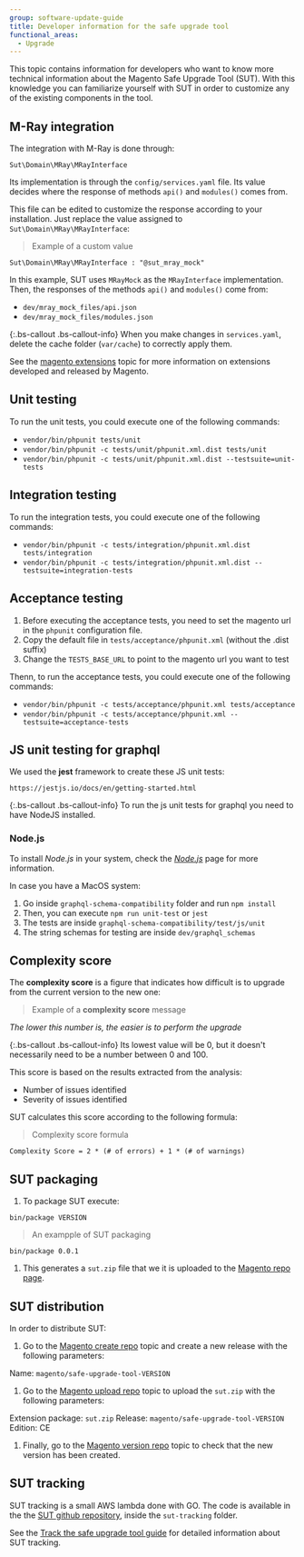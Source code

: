 ```yaml
---
group: software-update-guide
title: Developer information for the safe upgrade tool
functional_areas:
  - Upgrade
---
```


This topic contains information for developers who want to know more technical information about the Magento Safe Upgrade Tool (SUT). With this knowledge you can familiarize yourself with SUT in order to customize any of the existing components in the tool.

## M-Ray integration

The integration with M-Ray is done through:

`Sut\Domain\MRay\MRayInterface`

Its implementation is through the `config/services.yaml` file. Its value decides where the response of methods `api()` and `modules()` comes from.

This file can be edited to customize the response according to your installation. Just replace the value assigned to `Sut\Domain\MRay\MRayInterface`:

> Example of a custom value

`Sut\Domain\MRay\MRayInterface : "@sut_mray_mock"`

In this example, SUT uses `MRayMock` as the `MRayInterface` implementation. Then, the responses of the methods `api()` and `modules()` come from:

*  `dev/mray_mock_files/api.json`
*  `dev/mray_mock_files/modules.json`

{:.bs-callout .bs-callout-info}
When you make changes in `services.yaml`, delete the cache folder (`var/cache`) to correctly apply them.

See the [magento extensions](https://docs.magento.com/user-guide/magento/magento-extensions.html) topic for more information on extensions developed and released by Magento.

## Unit testing

To run the unit tests, you could execute one of the following commands:

*  `vendor/bin/phpunit tests/unit`
*  `vendor/bin/phpunit -c tests/unit/phpunit.xml.dist tests/unit`
*  `vendor/bin/phpunit -c tests/unit/phpunit.xml.dist --testsuite=unit-tests`

## Integration testing

To run the integration tests, you could execute one of the following commands:

*  `vendor/bin/phpunit -c tests/integration/phpunit.xml.dist tests/integration`
*  `vendor/bin/phpunit -c tests/integration/phpunit.xml.dist --testsuite=integration-tests`

## Acceptance testing

1. Before executing the acceptance tests, you need to set the magento url in the `phpunit` configuration file.
1. Copy the default file in `tests/acceptance/phpunit.xml` (without the .dist suffix)
1. Change the `TESTS_BASE_URL` to point to the magento url you want to test

Thenn, to run the acceptance tests, you could execute one of the following commands:

*  `vendor/bin/phpunit -c tests/acceptance/phpunit.xml tests/acceptance`
*  `vendor/bin/phpunit -c tests/acceptance/phpunit.xml --testsuite=acceptance-tests`

## JS unit testing for graphql

We used the **jest** framework to create these JS unit tests:

`https://jestjs.io/docs/en/getting-started.html`

{:.bs-callout .bs-callout-info}
To run the js unit tests for graphql you need to have NodeJS installed.

### Node.js

To install _Node.js_ in your system, check the [_Node.js_](https://nodejs.dev/learn/how-to-install-nodejs) page for more information.

In case you have a MacOS system:

1. Go inside `graphql-schema-compatibility` folder and run `npm install`
1. Then, you can execute `npm run unit-test` or `jest`
1. The tests are inside `graphql-schema-compatibility/test/js/unit`
1. The string schemas for testing are inside `dev/graphql_schemas`

## Complexity score

The **complexity score** is a figure that indicates how difficult is to upgrade from the current version to the new one:

> Example of a **complexity score** message

*The lower this number is, the easier is to perform the upgrade*

{:.bs-callout .bs-callout-info}
Its lowest value will be 0, but it doesn't necessarily need to be a number between 0 and 100.

This score is based on the results extracted from the analysis:

*  Number of issues identified
*  Severity of issues identified

SUT calculates this score according to the following formula:

> Complexity score formula

``Complexity Score = 2 * (# of errors) + 1 * (# of warnings)``

## SUT packaging

1. To package SUT execute:

`bin/package VERSION`

> An exampple of SUT packaging

`bin/package 0.0.1`

1. This generates a `sut.zip` file that we it is uploaded to the [Magento repo page](https://repo.magento.com).

## SUT distribution

In order to distribute SUT:

1. Go to the [Magento create repo](https://repo.magento.com/admin/packagist/web/ceeerelease/create) topic and create a new release with the following parameters:

  Name: `magento/safe-upgrade-tool-VERSION`

1. Go to the [Magento upload repo](https://repo.magento.com/admin/upload_m2_version) topic to upload the `sut.zip` with the following parameters:

  Extension package: `sut.zip`
  Release: `magento/safe-upgrade-tool-VERSION`
  Edition: CE

1. Finally, go to the [Magento version repo](https://repo.magento.com/admin/packagist/web/version/list) topic to check that the new version has been created.

## SUT tracking

SUT tracking is a small AWS lambda done with GO. The code is available in the the [SUT github repository](https://github.com/magento-commerce/safe-upgrade-tool), inside the `sut-tracking` folder.

See the [Track the safe upgrade tool guide]({{page.baseurl}}/guides/v2.4/comp-mgr/sut/sut-tracking.html) for detailed information about SUT tracking.
